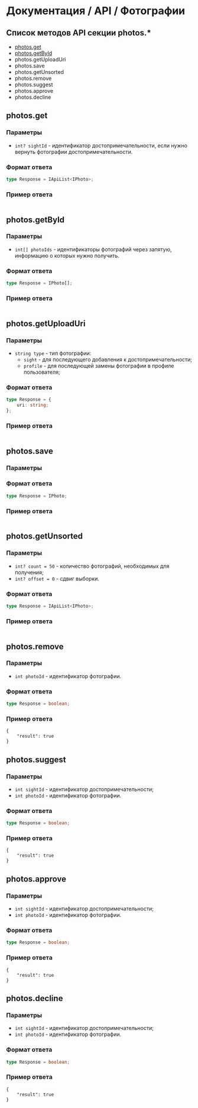 # Документация / API / Фотографии
## Список методов API секции photos.*
* [photos.get](#photosget)
* [photos.getById](#photosgetbyid)
* photos.getUploadUri
* photos.save
* photos.getUnsorted
* photos.remove
* photos.suggest
* photos.approve
* photos.decline

## photos.get
### Параметры
* `int? sightId` - идентификатор достопримечательности, если нужно вернуть фотографии достопримечательности.

### Формат ответа
```ts
type Response = IApiList<IPhoto>;
``` 

### Пример ответа
```json5

```

## photos.getById
### Параметры
* `int[] photoIds` - идентификаторы фотографий через запятую, информацию о которых нужно получить.

### Формат ответа
```ts
type Response = IPhoto[];
```

### Пример ответа
```json5

```

## photos.getUploadUri
### Параметры
* `string type` - тип фотографии:
    * `sight` - для последующего добавления к достопримечательности;
    * `profile` - для последующей замены фотографии в профиле пользователя;

### Формат ответа
```ts
type Response = {
    uri: string;
};
```

### Пример ответа
```json5

```

## photos.save
### Параметры

### Формат ответа
```ts
type Response = IPhoto;
```

### Пример ответа
```json5

```

## photos.getUnsorted
### Параметры
* `int? count = 50` - количество фотографий, необходимых для получения;
* `int? offset = 0` - сдвиг выборки.

### Формат ответа
```ts
type Response = IApiList<IPhoto>;
```

### Пример ответа
```json5

```

## photos.remove
### Параметры
* `int photoId` - идентификатор фотографии.

### Формат ответа
```ts
type Response = boolean;
```

### Пример ответа
```json5
{
    "result": true
}
```

## photos.suggest
### Параметры
* `int sightId` - идентификатор достопримечательности;
* `int photoId` - идентификатор фотографии.

### Формат ответа
```ts
type Response = boolean;
```

### Пример ответа
```json5
{
    "result": true
}
```

## photos.approve
### Параметры
* `int sightId` - идентификатор достопримечательности;
* `int photoId` - идентификатор фотографии.

### Формат ответа
```ts
type Response = boolean;
```

### Пример ответа
```json5
{
    "result": true
}
```

## photos.decline
### Параметры
* `int sightId` - идентификатор достопримечательности;
* `int photoId` - идентификатор фотографии.

### Формат ответа
```ts
type Response = boolean;
```

### Пример ответа
```json5
{
    "result": true
}
```
